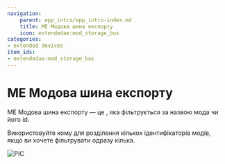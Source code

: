 ```yaml
---
navigation:
    parent: epp_intro/epp_intro-index.md
    title: ME Модова шина експорту
    icon: extendedae:mod_storage_bus
categories:
- extended devices
item_ids:
- extendedae:mod_storage_bus
---
```


# ME Модова шина експорту

<GameScene zoom="8" background="transparent">
  <ImportStructure src="../structure/cable_mod_storage_bus.snbt"></ImportStructure>
</GameScene>

ME Модова шина експорту — це <ItemLink id="ae2:storage_bus" />, яка фільтрується за назвою мода чи його id.

Використовуйте кому для розділення кількох ідентифікаторів модів, якщо ви хочете фільтрувати одразу кілька.

![PIC](../pic/mod_bus_name.png)